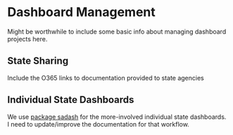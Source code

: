 
# Dashboard Management

Might be worthwhile to include some basic info about managing dashboard projects here. 

## State Sharing

Include the O365 links to documentation provided to state agencies

## Individual State Dashboards

We use [package sadash](https://github.com/southwick-associates/sadash) for the more-involved individual state dashboards. I need to update/improve the documentation for that workflow.

